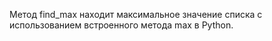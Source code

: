 Метод find_max находит максимальное значение списка с использованием встроенного метода max в Python.
